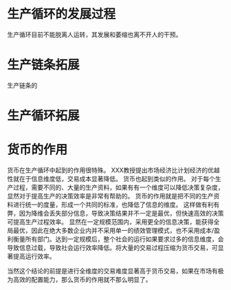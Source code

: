 # 生产循环的发展过程

生产循环目前不能脱离人运转，其发展和萎缩也离不开人的干预。

# 生产链条拓展

生产链条的

# 生产循环拓展


# 货币的作用

货币在生产循环中起到的作用很特殊。
XXX教授提出市场经济比计划经济的优越性就在于信息维度低，交易成本显著降低。
货币也起到类似的作用。
对于每个生产过程，需要不同的、大量的生产资料，如果有有一个维度可以降低决策复杂度，显然对于提高生产的决策效率是非常有帮助的。
货币的作用就是把不同的生产资料进行统一的度量，形成一个共同的标准，也降低了信息的维度。
这样做有利有弊，因为降维会丢失部分信息，导致决策结果并不一定是最优，但快速高效的决策可提高生产过程效率。
显然在一定规模范围内，采用更全的信息决策，能获得全局最优，因此在绝大多数企业内并不采用单一的绩效管理模式，也不采用成本/盈利衡量所有部门。达到一定规模后，整个社会的运行如果要求过多的信息维度，会导致信息过载，导致社会运行效率降低。将大量的交易过程压缩为货币交易，可显著提高运行效率。

当然这个结论的前提是进行全维度的交易难度显著高于货币交易，如果在市场有极为高效的配置能力，那么货币的作用就不那么明显了。

